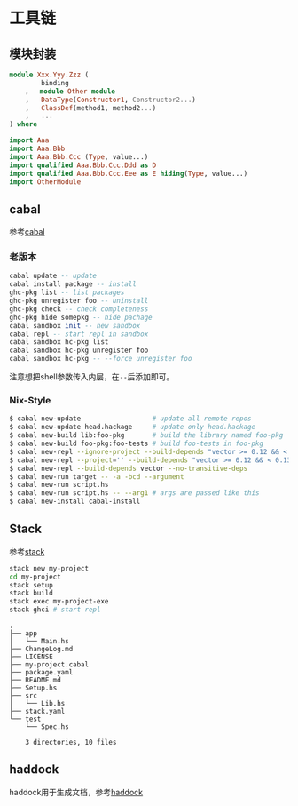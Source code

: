 # 工具链
## 模块封装
```haskell
module Xxx.Yyy.Zzz (
        binding
    ，  module Other module
    ,   DataType(Constructor1, Constructor2...)
    ,   ClassDef(method1, method2...)
    ,   ...
) where

import Aaa
import Aaa.Bbb
import Aaa.Bbb.Ccc (Type, value...)
import qualified Aaa.Bbb.Ccc.Ddd as D
import qualified Aaa.Bbb.Ccc.Eee as E hiding(Type, value...)
import OtherModule
```

## cabal

参考[cabal](https://www.haskell.org/cabal/)
### 老版本
```haskell
cabal update -- update
cabal install package -- install
ghc-pkg list -- list packages
ghc-pkg unregister foo -- uninstall
ghc-pkg check -- check completeness
ghc-pkg hide somepkg -- hide pachage
cabal sandbox init -- new sandbox
cabal repl -- start repl in sandbox
cabal sandbox hc-pkg list
cabal sandbox hc-pkg unregister foo
cabal sandbox hc-pkg -- --force unregister foo
```
注意想把shell参数传入内层，在`--`后添加即可。

### Nix-Style
```sh
$ cabal new-update                  # update all remote repos
$ cabal new-update head.hackage     # update only head.hackage
$ cabal new-build lib:foo-pkg       # build the library named foo-pkg
$ cabal new-build foo-pkg:foo-tests # build foo-tests in foo-pkg
$ cabal new-repl --ignore-project --build-depends "vector >= 0.12 && < 0.13"
$ cabal new-repl --project='' --build-depends "vector >= 0.12 && < 0.13"
$ cabal new-repl --build-depends vector --no-transitive-deps
$ cabal new-run target -- -a -bcd --argument
$ cabal new-run script.hs
$ cabal new-run script.hs -- --arg1 # args are passed like this
$ cabal new-install cabal-install
```

## Stack
参考[stack](https://docs.haskellstack.org/en/stable/README/)
```sh
stack new my-project
cd my-project
stack setup
stack build
stack exec my-project-exe
stack ghci # start repl
```
```plaintext
.
├── app
│   └── Main.hs
├── ChangeLog.md
├── LICENSE
├── my-project.cabal
├── package.yaml
├── README.md
├── Setup.hs
├── src
│   └── Lib.hs
├── stack.yaml
└── test
    └── Spec.hs

    3 directories, 10 files
```

## haddock
haddock用于生成文档，参考[haddock](https://www.haskell.org/haddock/)

